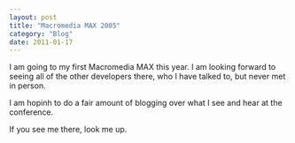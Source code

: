 ```yaml
---
layout: post
title: "Macromedia MAX 2005"
category: "Blog"
date: 2011-01-17
---
```



I am going to my first Macromedia MAX this year. I am looking forward to seeing all of the other developers there, who I have talked to, but never met in person.

I am hopinh to do a fair amount of blogging over what I see and hear at the conference.

If you see me there, look me up.